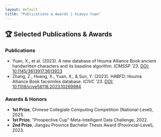 ```yaml
---
layout: default
title: "Publications & Awards | Xiaoyu Yuan"
---
```


## 🏆 Selected Publications & Awards

### Publications

* Yuan, X., et al. (2023). A new database of Houma Alliance Book ancient handwritten characters and its baseline algorithm. *ICMSSP '23*. [DOI: 10.1145/3613917.3613923](https://doi.org/10.1145/3613917.3613923)
* Zhang, Z., Huang, X., Yuan, X., & Sun, Y. (2023). HABFD: Houma Alliance Book facsimiles database. *ICIVC '23*. [DOI: 10.1109/icive58118.2023.10269984](https://doi.org/10.1109/icive58118.2023.10269984)

### Awards & Honors

* **1st Prize**, Chinese Collegiate Computing Competition (National-Level), 2023.
* **1st Prize**, "Prospective Cup" Meta-Intelligent Data Challenge, 2022.
* **2nd Prize**, Jiangsu Province Bachelor Thesis Award (Provincial-Level), 2023.
